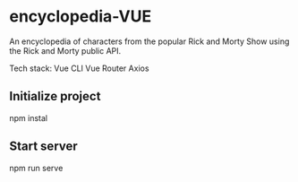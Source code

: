 # encyclopedia-VUE
An encyclopedia of characters from the popular Rick and Morty Show using the Rick and Morty public API. 

Tech stack:
Vue CLI
Vue Router
Axios

## Initialize project
npm instal

## Start server
npm run serve
